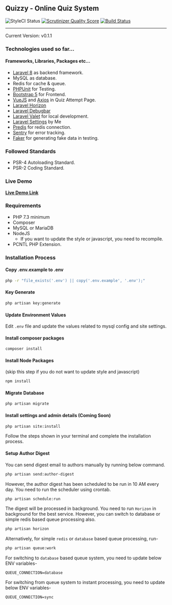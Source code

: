 ## Quizzy - Online Quiz System


![StyleCI Status](https://github.styleci.io/repos/414869056/shield?style=flat "StyleCI")
[![Scrutinizer Quality Score](https://scrutinizer-ci.com/g/arafatkn/quizzy/badges/quality-score.png)](https://scrutinizer-ci.com/g/arafatkn/quizzy/)
[![Build Status](https://scrutinizer-ci.com/g/arafatkn/quizzy/badges/build.png)](https://scrutinizer-ci.com/g/arafatkn/quizzy/build-status/)

***
Current Version: v0.1.1

### Technologies used so far...
#### Frameworks, Libraries, Packages etc...
- [Laravel 8](https://laravel.com) as backend framework.
- MySQL as database.
- Redis for cache & queue.
- [PHPUnit](https://phpunit.de/) for Testing.
- [Bootstrap 5](https://getbootstrap.com/docs/5.0/getting-started/introduction/) for Frontend.
- [VueJS](https://vuejs.org/) and [Axios](https://axios-http.com/) in Quiz Attempt Page.
- [Laravel Horizon](https://laravel.com/docs/master/horizon)
- [Laravel Debugbar](https://github.com/barryvdh/laravel-debugbar)
- [Laravel Valet](https://laravel.com/docs/master/valet) for local development.
- [Laravel Settings](https://packagist.org/packages/arafatkn/laravel-settings) by Me
- [Predis](https://github.com/predis/predis) for redis connection.
- [Sentry](https://sentry.io/) for error tracking.
- [Faker](https://fakerphp.github.io/) for generating fake data in testing.

### Followed Standards
* PSR-4 Autoloading Standard.
* PSR-2 Coding Standard.

### Live Demo
**[Live Demo Link](https://quizzy.arafatkn.com)**

### Requirements
- PHP 7.3 minimum
- Composer
- MySQL or MariaDB
- NodeJS
  - If you want to update the style or javascript, you need to recompile.
- PCNTL PHP Extension.

### Installation Process

#### Copy .env.example to .env

```bash
php -r "file_exists('.env') || copy('.env.example', '.env');"
```

#### Key Generate

```bash
php artisan key:generate
```

#### Update Environment Values
Edit `.env` file and update the values related to mysql config and site settings.

#### Install composer packages

```bash
composer install
```

#### Install Node Packages 
(skip this step if you do not want to update style and javascript)

```bash
npm install
```

#### Migrate Database

```bash
php artisan migrate
```

#### Install settings and admin details (Coming Soon)

```bash
php artisan site:install
```

Follow the steps shown in your terminal and complete the installation process.

#### Setup Author Digest
You can send digest email to authors manually by running below command.

```bash
php artisan send:author-digest
```

However, the author digest has been scheduled to be run in 10 AM every day. You need to run the scheduler using crontab.

```bash
php artisan schedule:run
```

The digest will be processed in background. You need to run `Horizon` in background for the best service. However, you can switch to database or simple redis based queue processing also.

```bash
php artisan horizon
```

Alternatively, for simple `redis` or `database` based queue processing, run-

```bash
php artisan queue:work
```

For switching to `database` based queue system, you need to update below ENV variables-

```dotenv
QUEUE_CONNECTION=database
```

For switching from queue system to instant processing, you need to update below ENV variables-

```dotenv
QUEUE_CONNECTION=sync
```

